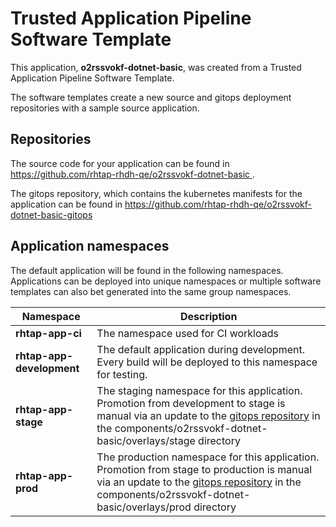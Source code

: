 # Trusted Application Pipeline Software Template

This application, **o2rssvokf-dotnet-basic**, was created from a Trusted Application Pipeline Software Template.

The software templates create a new source and gitops deployment repositories with a sample source application. 

## Repositories

The source code for your application can be found in [https://github.com/rhtap-rhdh-qe/o2rssvokf-dotnet-basic ](https://github.com/rhtap-rhdh-qe/o2rssvokf-dotnet-basic ).
 
The gitops repository, which contains the kubernetes manifests for the application can be found in 
[https://github.com/rhtap-rhdh-qe/o2rssvokf-dotnet-basic-gitops ](https://github.com/rhtap-rhdh-qe/o2rssvokf-dotnet-basic-gitops ) 

## Application namespaces 

The default application will be found in the following namespaces. Applications can be deployed into unique namespaces or multiple software templates can also bet generated into the same group namespaces.  

|  Namespace   |  Description   |  
| -------- | -------- |
| **rhtap-app-ci** | The namespace used for CI workloads |
| **rhtap-app-development** | The default application during development. Every build will be deployed to this namespace for testing. |
| **rhtap-app-stage** | The staging namespace for this application. Promotion from development to stage is manual via an update to the [gitops repository](https://github.com/rhtap-rhdh-qe/o2rssvokf-dotnet-basic-gitops ) in the components/o2rssvokf-dotnet-basic/overlays/stage directory |
| **rhtap-app-prod** | The production namespace for this application. Promotion from stage to production is manual via an update to the [gitops repository](https://github.com/rhtap-rhdh-qe/o2rssvokf-dotnet-basic-gitops ) in the components/o2rssvokf-dotnet-basic/overlays/prod directory |